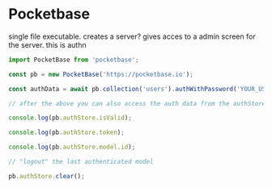 # Pocketbase
single file executable. creates a server? gives acces to a admin screen for the server. 
this is authn 
```javascript
import PocketBase from 'pocketbase';

const pb = new PocketBase('https://pocketbase.io');

const authData = await pb.collection('users').authWithPassword('YOUR_USERNAME_OR_EMAIL', '1234567890');

// after the above you can also access the auth data from the authStore

console.log(pb.authStore.isValid);

console.log(pb.authStore.token);

console.log(pb.authStore.model.id);

// "logout" the last authenticated model

pb.authStore.clear();
```